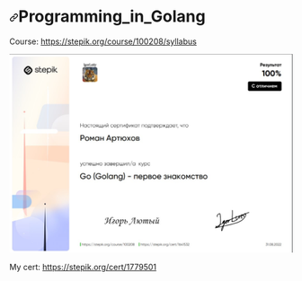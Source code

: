 <h1 dir="auto"><a id="user-content-stepic_golang" class="anchor" aria-hidden="true" href="#stepic_golang"><svg class="octicon octicon-link" viewBox="0 0 16 16" version="1.1" width="16" height="16" aria-hidden="true"><path fill-rule="evenodd" d="M7.775 3.275a.75.75 0 001.06 1.06l1.25-1.25a2 2 0 112.83 2.83l-2.5 2.5a2 2 0 01-2.83 0 .75.75 0 00-1.06 1.06 3.5 3.5 0 004.95 0l2.5-2.5a3.5 3.5 0 00-4.95-4.95l-1.25 1.25zm-4.69 9.64a2 2 0 010-2.83l2.5-2.5a2 2 0 012.83 0 .75.75 0 001.06-1.06 3.5 3.5 0 00-4.95 0l-2.5 2.5a3.5 3.5 0 004.95 4.95l1.25-1.25a.75.75 0 00-1.06-1.06l-1.25 1.25a2 2 0 01-2.83 0z"></path></svg></a>Programming_in_Golang</h1>




<p dir="auto">Course: <a href="https://stepik.org/course/54403/info" rel="nofollow">https://stepik.org/course/100208/syllabus</a></p>



<img src="https://github.com/SafronovRaff/Stepik_first_meeting/blob/main/sertifikat.jpg" alt="" style="max-width: 100%;">

<p dir="auto">My cert: <a href="https://stepik.org/cert/1779501" rel="nofollow">https://stepik.org/cert/1779501</a></p>
